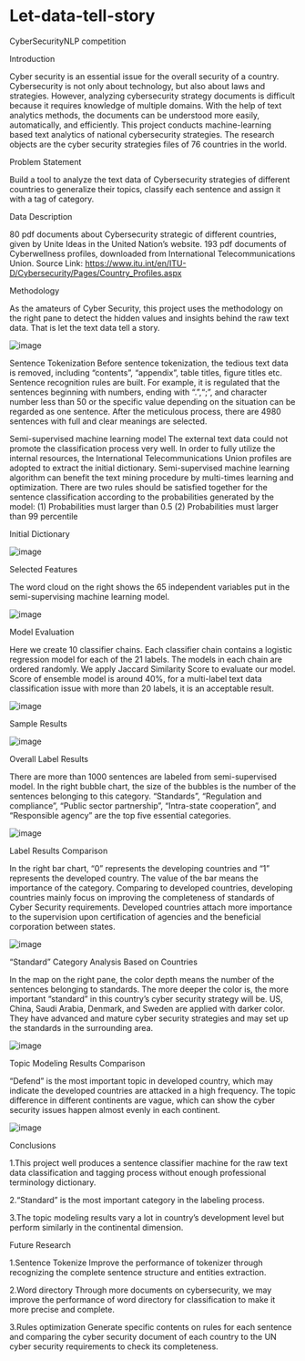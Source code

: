 # Let-data-tell-story
CyberSecurityNLP competition

Introduction

Cyber security is an essential issue for the overall security of a country. Cybersecurity is not only about technology, but also about laws and strategies. However, analyzing cybersecurity strategy documents is difficult because it requires knowledge of multiple domains.
With the help of text analytics methods, the documents can be understood more easily, automatically, and efficiently. 
This project conducts machine-learning based text analytics of national cybersecurity strategies. 
The research objects are the cyber security strategies files of 76 countries in the world. 

Problem Statement

Build a tool to analyze the text data of Cybersecurity strategies of different countries to generalize their topics, classify each sentence and assign it with a tag of category.

Data Description

80 pdf documents about Cybersecurity strategic of different countries, given by Unite Ideas in the United Nation’s website.
193 pdf documents of Cyberwellness profiles, downloaded from International Telecommunications Union.
Source Link:  https://www.itu.int/en/ITU-D/Cybersecurity/Pages/Country_Profiles.aspx

Methodology

As the amateurs of Cyber Security, this project uses the methodology on the right pane to detect the hidden values and insights behind the raw text data. That is let the text data tell a story. 

![image](https://github.com/zhangbojian/Let-data-tell-story/blob/master/Picture1.jpg)

Sentence Tokenization
Before sentence tokenization, the tedious text data is removed, including “contents”, “appendix”, table titles, figure titles etc. 
Sentence recognition rules are built. For example, it is regulated that the sentences beginning with numbers, ending with “.”,“;”, and character number less than 50 or the specific value depending on the situation can be regarded as one sentence. 
After the meticulous process, there are 4980 sentences with full and clear meanings are selected. 

Semi-supervised machine learning model
The external text data could not promote the classification process very well.
In order to fully utilize the internal resources, the International Telecommunications Union profiles are adopted to extract the initial dictionary. 
Semi-supervised machine learning algorithm can benefit the text mining procedure by multi-times learning and optimization. 
There are two rules should be satisfied together for the sentence classification according to the probabilities generated by the model:
     (1) Probabilities must larger than 0.5
     (2) Probabilities must larger than 99 percentile

Initial Dictionary

![image](https://github.com/zhangbojian/Let-data-tell-story/blob/master/Picture8.jpg)


Selected Features

The word cloud on the right shows the 65 independent variables put in the semi-supervising machine learning model. 

![image](https://github.com/zhangbojian/Let-data-tell-story/blob/master/Picture9.jpg)

Model Evaluation

Here we create 10 classifier chains. Each classifier chain contains a logistic regression model for each of the 21 labels. The models in each chain are ordered randomly.
We apply Jaccard Similarity Score to evaluate our model.
Score of ensemble model is around 40%, for a multi-label text data classification issue with more than 20 labels, it is an acceptable result.

![image](https://github.com/zhangbojian/Let-data-tell-story/blob/master/Picture2.jpg)

Sample Results

![image](https://github.com/zhangbojian/Let-data-tell-story/blob/master/Picture3.jpg)

Overall Label Results 

There are more than 1000 sentences are labeled from semi-supervised model. In the right bubble chart, the size of the bubbles is the number of the sentences belonging to this category. 
“Standards”, “Regulation and compliance”, “Public sector partnership”, “Intra-state cooperation”, and “Responsible agency” are the top five essential categories. 

![image](https://github.com/zhangbojian/Let-data-tell-story/blob/master/Picture4.jpg)

Label Results Comparison 

In the right bar chart, “0” represents the developing countries and “1” represents the developed country. The value of the bar means the importance of the category.
Comparing to developed countries, developing countries mainly focus on improving the completeness  of standards of Cyber Security requirements. 
Developed countries attach more importance to the supervision upon certification of agencies and the beneficial corporation between states. 

![image](https://github.com/zhangbojian/Let-data-tell-story/blob/master/Picture5.jpg)

“Standard” Category Analysis Based on Countries

In the map on the right pane, the color depth means the number of the sentences belonging to standards. The more deeper the color is, the more important “standard” in this country’s cyber security strategy will be.
US, China, Saudi Arabia, Denmark, and Sweden are applied with darker color. They have advanced and mature cyber security strategies and may set up the standards in the surrounding area. 

![image](https://github.com/zhangbojian/Let-data-tell-story/blob/master/Picture6.jpg)

Topic Modeling Results Comparison

“Defend” is the most important topic in developed country, which may indicate the developed countries are attacked in a high frequency. 
The topic difference in different continents are vague, which can show the cyber security issues happen almost evenly in each continent.

![image](https://github.com/zhangbojian/Let-data-tell-story/blob/master/Picture7.jpg)

Conclusions

1.This project well produces a sentence classifier machine for the raw text data classification and tagging process without enough professional terminology dictionary.

2.“Standard” is the most important category in the labeling process.

3.The topic modeling results vary a lot in country’s development level but perform similarly in the continental dimension. 

Future Research

1.Sentence Tokenize
Improve the performance of tokenizer through recognizing the complete sentence structure and entities extraction. 

2.Word directory
Through more documents on cybersecurity, we may improve the performance of word directory for classification to make it more precise and complete.

3.Rules optimization
Generate specific contents on rules for each sentence and comparing the cyber security document of each country to the UN cyber security requirements to check its completeness.









